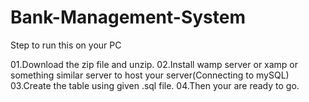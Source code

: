 # Bank-Management-System
 Step to run this on your PC
 
 01.Download the zip file and unzip.
 02.Install wamp server or xamp or something similar server to host your server(Connecting to mySQL)
 03.Create the table using given .sql file.
 04.Then your are ready to go.
